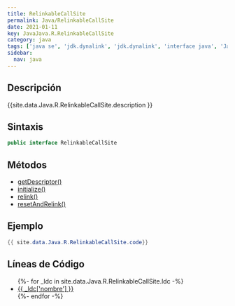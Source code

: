 ```yaml
---
title: RelinkableCallSite
permalink: Java/RelinkableCallSite
date: 2021-01-11
key: JavaJava.R.RelinkableCallSite
category: java
tags: ['java se', 'jdk.dynalink', 'jdk.dynalink', 'interface java', 'Java 1.0']
sidebar: 
  nav: java
---
```


## Descripción
{{site.data.Java.R.RelinkableCallSite.description }}

## Sintaxis
~~~java
public interface RelinkableCallSite
~~~

## Métodos
* [getDescriptor()](/Java/RelinkableCallSite/getDescriptor)
* [initialize()](/Java/RelinkableCallSite/initialize)
* [relink()](/Java/RelinkableCallSite/relink)
* [resetAndRelink()](/Java/RelinkableCallSite/resetAndRelink)

## Ejemplo
~~~java
{{ site.data.Java.R.RelinkableCallSite.code}}
~~~

## Líneas de Código
<ul>
{%- for _ldc in site.data.Java.R.RelinkableCallSite.ldc -%}
   <li>
       <a href="{{_ldc['url'] }}">{{ _ldc['nombre'] }}</a>
   </li>
{%- endfor -%}
</ul>
